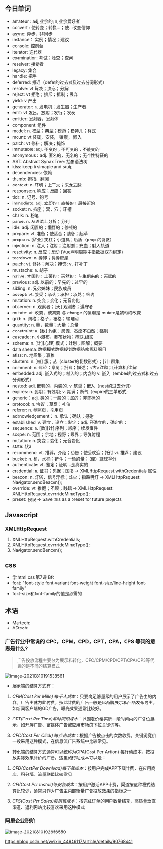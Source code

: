 ## 今日单词
- amateur : adj,业余的; n,业余爱好者
- convert : 使转变；转换…；使…改变信仰
- async: 异步，非同步
- instance： 实例；情况；建议
- console: 控制台
- iterator: 迭代器
- examination: 考试；检查；查问
- reseiver: 接受者
- legacy: 集合
- handle: 把手
- deferred: 推迟（defer的过去式及过去分词形式）
- resolve: vt 解决；决心；分解
- reject: vt 拒绝；排斥；抵制；丢弃
- yield: v 产出
- generator: n. 发电机；发生器；生产者
- emit: vt 发出，放射；发行；发表
- emitter: 发射器，发射体
- component: 组件
- model: n. 模型；典型；模范；模特儿；样式
- mount: vt 装载，安装， 镶嵌， 嵌入
- patch: vt 修补；解决；掩饰
- immutable: adj. 不变的；不可变的；不能变的
- anonymous：adj. 匿名的，无名的；无个性特征的
- AST: Abstract Synax Tree: 抽象语法树
- kiss: keep it simaple and stuip
- dependencies: 依赖
- thumb: 拇指，翻阅
- context: n. 环境；上下文；来龙去脉
- response:n. 响应；反应；回答 
- tick: n. 记号，钩号
- immediate: adj. 立即的；直接的；最接近的
- socket: n. 插座；窝，穴；牙槽
- chalk: n. 粉笔
- parse: n. 从语法上分析；分列
- idle: adj. 闲置的；懒惰的；停顿的
- prepare: vt. 准备；使适合；装备；起草
- props: n. [矿业] 支柱；小道具；后盾（prop 的复数）
- injection: n. 注入；注射；注射剂；充血；射入轨道
- reactivity: n. 反应；反动 (Vue声明周期中指数据双向绑定)
- teardown: n. 拆卸；待拆房屋
- patch: vt. 修补；解决；掩饰; vi. 打补丁 
- mustache: n. 胡子
- native: 本国的；土著的；天然的；与生俱来的；天赋的
- previous: adj. 以前的；早先的；过早的
- sibling: n. 兄弟姊妹；民族成员
- accept: vt. 接受；承认；承担；承兑；容纳
- mutation: n. 突变；变化；元音变化
- observer: n. 观察者；[天] 观测者；遵守者
- mutate: vt. 改变，使突变 与 change 的区别是 mutate是被动的改变
- grid: n. 网格；格子，栅格；输电网
- quantity: n. 量，数量；大量；总量
- constraint: n. [数] 约束；局促，态度不自然；强制
- cascade: n. 小瀑布，瀑布状物；串联,级联
- schema: n. [计][心理] 模式；计划；图解；概要
- data shema: 数据模式数据规划数据结构资料纲目
- atlas: n. 地图集；寰椎
- clusters: n. [植] 簇；丛（cluster的复数形式）；[计] 群集
- comment: n. 评论；意见；批评；描述；<古>注释；[计算机]注解
- embedded: adj. 嵌入式的；植入的；内含的 v. 嵌入（embed的过去式和过去分词形式）
- nested: adj. 嵌套的，内装的. v. 筑巢；嵌入（nest的过去分词）
- expires: n. 到期；有效期; v. 期满；断气（expire的三单形式）
- generic：adj. 类的；一般的；属的；非商标的
- protocol:  n. 协议；草案；礼仪
- referer:  n. 参照页，引用页
- acknowledgement： n. 承认；确认；感谢
- established: v. 建立，设立；制定；adj. 已确立的，确定的；
- sequence: n. [数][计] 序列；顺序；续发事件
- scope: n. 范围；余地；视野；眼界；导弹射程
- mutation: n. 突变；变化；元音变化
- state: 状a
- recommend: vt. 推荐，介绍；劝告；使受欢迎；托付 vi. 推荐；建议
- bucket: n. 桶，水桶；铲斗；一桶的量；（俚）篮球得分 
- authenticate: vt. 鉴定；证明…是真实的
- credential: n. 证书；凭据；国书 -> XMLHttpRequest.withCredentials 属性
- beacon: n. 灯塔，信号浮标；烽火；指路明灯 -> XMLHttpRequest: Navigator.sendBeacon();
- override: vt. 推翻；不顾；践踏 -> XMLHttpRequest: XMLHttpRequest.overrideMimeType();
- preset: 预设 -> Save this as a preset for future projects


## Javascript
### XMLHttpRequest
1. XMLHttpRequest.withCredentials;
2. XMLHttpRequest.overrideMimeType();
3. Navigator.sendBencon();

## css
- 学 html css 第7课 Bfc
- font:  "font-style font-variant font-weight font-size/line-height font-family"
-  font-size和font-family的值是必需的


## 术语
- Martech:
- ADtech:
### 广告行业中常说的 CPC，CPM，CPD，CPT，CPA，CPS 等词的意思是什么?

> 广告投放流程主要分为展示和转化，CPC/CPM/CPD/CPT/CPA/CPS等代表的是不同的结算模式

![image-20210810191538561](images/image-20210810191538561.png)

- 展示端的结算方式有：

1. *CPM(Cost Per Mille) 每千人成本*：只要向足够量级的用户展示了广告主的内容，广告主就为此付费。按此计费的广告一般是以品牌展示和产品发布为主，如新闻客户端的GD广告，曝光效果通常比较好。

2. *CPT(Cost Per Time)每时间段成本*：以固定价格买断一段时间内的广告位展示，如开屏广告、富媒体广告或应用市场的下拉关键词等。

3. *CPC(Cost Per Click) 每点击成本*：根据广告被点击的次数收费。关键词竞价一般采用这种模式，在信息流广告系统中比较常见。

- 转化端的结算方式通常可以统称为CPA(Cost Per Action) 每行动成本，按投放实际效果计价的广告，这里的行动成本可以是：

1. *CPD(CostPer Download)每下载成本*：按用户完成APP下载计费，在应用商店、积分墙、流量联盟比较常见

2. *CPI(Cost Per Install)每安装成本*：按用户激活APP计费，渠道按这种模式结算比较少，通常只作为广告主内部衡量广告投放效果的指标之一

3. *CPS(Cost Per Sales)每销售成本*：按完成订单的用户数量结算，高质量垂直渠道、返利网站比较喜欢采用这种模式

### 阿里企业职阶

![image-20210810192656550](images/image-20210810192656550.png)

https://blog.csdn.net/weixin_44946117/article/details/90768441





